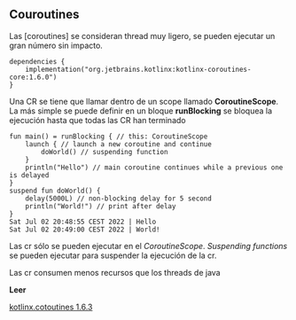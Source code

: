 ## Couroutines

Las [coroutines] se consideran thread muy ligero, se pueden ejecutar un gran número sin impacto.

    dependencies {
        implementation("org.jetbrains.kotlinx:kotlinx-coroutines-core:1.6.0")
    }

Una CR se tiene que llamar dentro de un scope llamado **CoroutineScope**. 
La más simple se puede definir en un bloque **runBlocking** se bloquea la ejecución hasta que todas las CR han terminado


    fun main() = runBlocking { // this: CoroutineScope
        launch { // launch a new coroutine and continue
            doWorld() // suspending function
        }
        println("Hello") // main coroutine continues while a previous one is delayed
    }
    suspend fun doWorld() {
        delay(5000L) // non-blocking delay for 5 second
        println("World!") // print after delay
    }
    Sat Jul 02 20:48:55 CEST 2022 | Hello
    Sat Jul 02 20:49:00 CEST 2022 | World!

Las cr sólo se pueden ejecutar en el *CoroutineScope*. *Suspending functions* se pueden ejecutar para suspender la ejecución de la cr.

Las cr consumen menos recursos que los threads de java

**Leer**

[kotlinx.cotoutines 1.6.3](https://kotlinlang.org/api/kotlinx.coroutines/)
